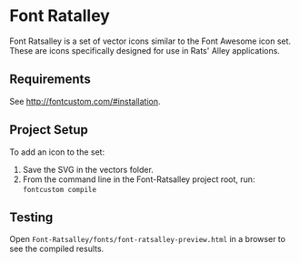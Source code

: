 # Font Ratalley

Font Ratsalley is a set of vector icons similar to the Font Awesome icon set.  These are icons specifically designed for use in Rats' Alley applications.

## Requirements

See <http://fontcustom.com/#installation>.

## Project Setup

To add an icon to the set:

1. Save the SVG in the vectors folder.
2. From the command line in the Font-Ratsalley project root, run: `fontcustom compile`

## Testing

Open `Font-Ratsalley/fonts/font-ratsalley-preview.html` in a browser to see the compiled results.

